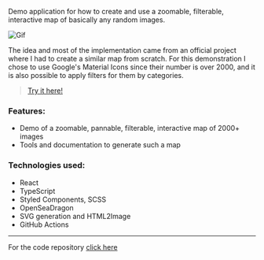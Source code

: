 Demo application for how to create and use a zoomable, filterable, interactive map of basically any random images.

![Gif](https://stuff.p-kin.com/screentogif/map-of-things.gif)

The idea and most of the implementation came from an official project where I had to create a similar map from scratch. For this demonstration I chose to use Google's Material Icons since their number is over 2000, and it is also possible to apply filters for them by categories.

> [Try it here!](https://map-of-things.p-kin.com)

### Features:

- Demo of a zoomable, pannable, filterable, interactive map of 2000+ images
- Tools and documentation to generate such a map

### Technologies used:

- React
- TypeScript
- Styled Components, SCSS
- OpenSeaDragon
- SVG generation and HTML2Image
- GitHub Actions

---
For the code repository [click here](https://github.com/KinPeter/Old-Code/tree/master/Map-of-things)

